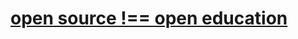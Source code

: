 # [open source !== open education](https://janke-learning.github.io/fosdem-2019/#/open-source-open-education)